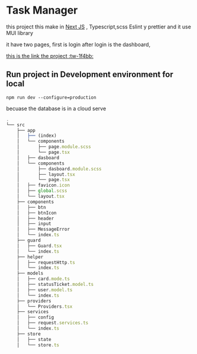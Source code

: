 # Task Manager 

this project this make in [Next JS](https://nextjs.org/ "Next JS") , Typescript,scss Eslint y prettier and it use MUI library

it have two pages, first is login after login is the dashboard,

[this is the link the project :tw-1f4bb:](https://trello-theta-swart.vercel.app/ "this is the link the project")

## Run project in Development environment for local
`npm run dev --configure=production`

becuase the database is in a cloud serve

```javascript
.
└── src
    ├── app
    │   ├── (index)
	│   └── components
    │       ├── page.module.scss
    │       └── page.tsx
    │   ├── dasboard
	│   └── components
    │       ├── dasboard.module.scss
    │       ├── layout.tsx
    │       └── page.tsx
    │   ├── favicon.icon
    │   ├── global.scss
    │   └── layout.tsx
    ├── components
    │   ├── btn
    │   ├── btnIcon
    │   ├── header
    │   ├── input
    │   ├── MessageError
    │   └── index.ts
    ├── guard
    │   ├── Guard.tsx
    │   └── index.ts
    ├── helper
    │   ├── requestHttp.ts
    │   └── index.ts
    ├── models
    │   ├── card.mode.ts
    │   ├── statusTicket.model.ts
    │   ├── user.model.ts
    │   └── index.ts
    ├── providers
    │   └── Providers.tsx
    ├── services
    │   ├── config
    │   ├── request.services.ts
    │   └── index.ts
    ├── store
    │   ├── state
    │   └── store.ts

```
